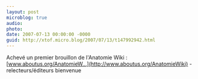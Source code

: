 ```yaml
---
layout: post
microblog: true
audio: 
photo: 
date: 2007-07-13 00:00:00 -0000
guid: http://xtof.micro.blog/2007/07/13/t147992942.html
---
```

Achevé un premier brouillon de l'Anatomie Wiki : [www.aboutus.org/AnatomieW...](http://www.aboutus.org/AnatomieWiki) - relecteurs/éditeurs bienvenue

